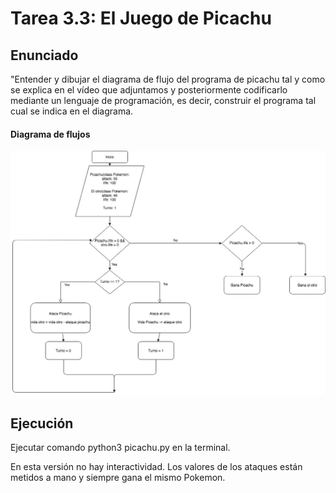 # Tarea 3.3: El Juego de Picachu

## Enunciado

"Entender y dibujar el diagrama de flujo del programa de picachu tal y como se explica en el vídeo que adjuntamos y posteriormente codificarlo mediante un lenguaje de programación, es decir, construir el programa tal cual se indica en el diagrama. 

#### Diagrama de flujos
![image](diagrama_flujos.jpg)

## Ejecución

Ejecutar comando python3 picachu.py en la terminal.

En esta versión no hay interactividad. Los valores de los ataques están metidos a mano y siempre gana el mismo Pokemon.
